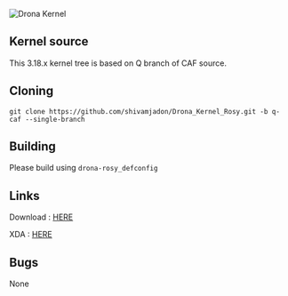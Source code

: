 ![Drona Kernel](https://i.ibb.co/bQczsPJ/Adobe-Post-20200105-0736010-7368130075301177-3.jpg)

## Kernel source
This 3.18.x kernel tree is based on Q branch of CAF source.

## Cloning
`git clone https://github.com/shivamjadon/Drona_Kernel_Rosy.git -b q-caf --single-branch`

## Building
Please build using
`drona-rosy_defconfig`

## Links
Download : [HERE](https://sourceforge.net/projects/drona-kernel/files/)

XDA      : [HERE](https://forum.xda-developers.com/redmi-5/development/kernel-drona-kernel-t4029913)

## Bugs
None
